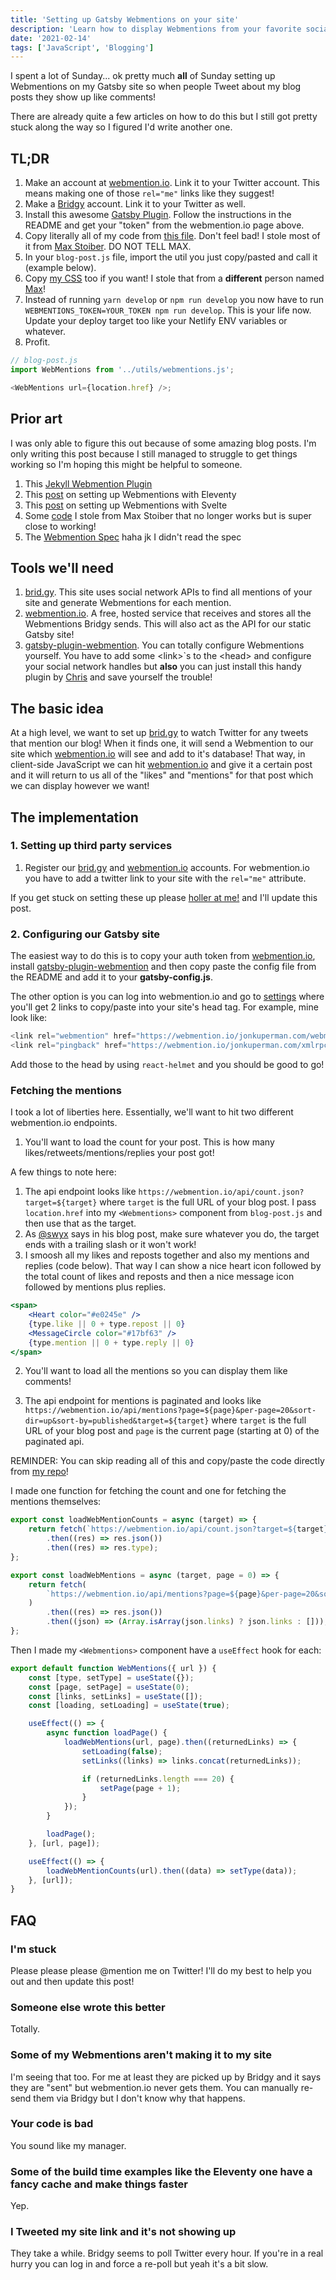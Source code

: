 ```yaml
---
title: 'Setting up Gatsby Webmentions on your site'
description: 'Learn how to display Webmentions from your favorite social networks on your Gatsby site'
date: '2021-02-14'
tags: ['JavaScript', 'Blogging']
---
```


I spent a lot of Sunday... ok pretty much **all** of Sunday setting up Webmentions on my Gatsby site so when people Tweet about my blog posts they show up like comments!

<Tweet tweetLink="jkup/status/1360786533280800775" />

There are already quite a few articles on how to do this but I still got pretty stuck along the way so I figured I'd write another one.

## TL;DR

1. Make an account at <a href="https://webmention.io/">webmention.io</a>. Link it to your Twitter account. This means making one of those `rel="me"` links like they suggest!
1. Make a <a href="https://brid.gy/">Bridgy</a> account. Link it to your Twitter as well.
1. Install this awesome <a href="https://github.com/ChristopherBiscardi/gatsby-plugin-webmention">Gatsby Plugin</a>. Follow the instructions in the README and get your "token" from the webmention.io page above.
1. Copy literally all of my code from <a href="https://github.com/jkup/jonkuperman.com/blob/master/src/utils/webmentions.js">this file</a>. Don't feel bad! I stole most of it from <a href="https://twitter.com/mxstbr">Max Stoiber</a>. DO NOT TELL MAX.
1. In your `blog-post.js` file, import the util you just copy/pasted and call it (example below).
1. Copy <a href="https://github.com/jkup/jonkuperman.com/blob/master/src/components/global.css#L316">my CSS</a> too if you want! I stole that from a **different** person named <a href="https://twitter.com/mxbck">Max</a>!
1. Instead of running `yarn develop` or `npm run develop` you now have to run `WEBMENTIONS_TOKEN=YOUR_TOKEN npm run develop`. This is your life now. Update your deploy target too like your Netlify ENV variables or whatever.
1. Profit.

```javascript
// blog-post.js
import WebMentions from '../utils/webmentions.js';

<WebMentions url={location.href} />;
```

## Prior art

I was only able to figure this out because of some amazing blog posts. I'm only writing this post because I still managed to struggle to get things working so I'm hoping this might be helpful to someone.

1. This <a href="https://github.com/aarongustafson/jekyll-webmention_io">Jekyll Webmention Plugin</a>
1. This <a href="https://mxb.dev/blog/using-webmentions-on-static-sites/">post</a> on setting up Webmentions with Eleventy
1. This <a href="https://www.swyx.io/clientside-webmentions/">post</a> on setting up Webmentions with Svelte
1. Some <a href="https://github.com/mxstbr/mxstbr.com/blob/49aceb93a43d1e87736f204f26c07e203cb2a0e1/components/WebMentions/WebMentionCounts.js">code</a> I stole from Max Stoiber that no longer works but is super close to working!
1. The <a href="https://www.w3.org/TR/webmention/">Webmention Spec</a> haha jk I didn't read the spec

## Tools we'll need

1. <a href="https://brid.gy/">brid.gy</a>. This site uses social network APIs to find all mentions of your site and generate Webmentions for each mention.
1. <a href="https://webmention.io/">webmention.io</a>. A free, hosted service that receives and stores all the Webmentions Bridgy sends. This will also act as the API for our static Gatsby site!
1. <a href="https://github.com/ChristopherBiscardi/gatsby-plugin-webmention">gatsby-plugin-webmention</a>. You can totally configure Webmentions yourself. You have to add some &lt;link>`s to the &lt;head> and configure your social network handles but **also** you can just install this handy plugin by <a href="https://twitter.com/chrisbiscardi">Chris</a> and save yourself the trouble!

## The basic idea

At a high level, we want to set up <a href="https://brid.gy/">brid.gy</a> to watch Twitter for any tweets that mention our blog! When it finds one, it will send a Webmention to our site which <a href="https://webmention.io/">webmention.io</a> will see and add to it's database! That way, in client-side JavaScript we can hit <a href="https://webmention.io/">webmention.io</a> and give it a certain post and it will return to us all of the "likes" and "mentions" for that post which we can display however we want!

## The implementation

### 1. Setting up third party services

1. Register our <a href="https://brid.gy/">brid.gy</a> and <a href="https://webmention.io/">webmention.io</a> accounts. For webmention.io you have to add a twitter link to your site with the `rel="me"` attribute.

If you get stuck on setting these up please <a href="https://twitter.com/intent/tweet/?text=@jkup%20how%20could%20you">holler at me!</a> and I'll update this post.

### 2. Configuring our Gatsby site

The easiest way to do this is to copy your auth token from <a href="https://webmention.io/">webmention.io</a>, install <a href="https://github.com/ChristopherBiscardi/gatsby-plugin-webmention">gatsby-plugin-webmention</a> and then copy paste the config file from the README and add it to your **gatsby-config.js**.

The other option is you can log into webmention.io and go to <a href="https://webmention.io/settings">settings</a> where you'll get 2 links to copy/paste into your site's head tag. For example, mine look like:

```javascript
<link rel="webmention" href="https://webmention.io/jonkuperman.com/webmention" />
<link rel="pingback" href="https://webmention.io/jonkuperman.com/xmlrpc" />
```

Add those to the head by using `react-helmet` and you should be good to go!

### Fetching the mentions

I took a lot of liberties here. Essentially, we'll want to hit two different webmention.io endpoints.

1. You'll want to load the count for your post. This is how many likes/retweets/mentions/replies your post got!

A few things to note here:

1. The api endpoint looks like `https://webmention.io/api/count.json?target=${target}` where `target` is the full URL of your blog post. I pass `location.href` into my `<Webmentions>` component from `blog-post.js` and then use that as the target.
1. As <a href="https://twitter.com/swyx">@swyx</a> says in his blog post, make sure whatever you do, the target ends with a trailing slash or it won't work!
1. I smoosh all my likes and reposts together and also my mentions and replies (code below). That way I can show a nice heart icon followed by the total count of likes and reposts and then a nice message icon followed by mentions plus replies.

```jsx
<span>
    <Heart color="#e0245e" />
    {type.like || 0 + type.repost || 0}
    <MessageCircle color="#17bf63" />
    {type.mention || 0 + type.reply || 0}
</span>
```

2. You'll want to load all the mentions so you can display them like comments!

1. The api endpoint for mentions is paginated and looks like `https://webmention.io/api/mentions?page=${page}&per-page=20&sort-dir=up&sort-by=published&target=${target}` where `target` is the full URL of your blog post and `page` is the current page (starting at 0) of the paginated api.

REMINDER: You can skip reading all of this and copy/paste the code directly from <a href="https://github.com/jkup/jonkuperman.com/blob/master/src/utils/webmentions.js">my repo</a>!

I made one function for fetching the count and one for fetching the mentions themselves:

```javascript
export const loadWebMentionCounts = async (target) => {
    return fetch(`https://webmention.io/api/count.json?target=${target}`)
        .then((res) => res.json())
        .then((res) => res.type);
};

export const loadWebMentions = async (target, page = 0) => {
    return fetch(
        `https://webmention.io/api/mentions?page=${page}&per-page=20&sort-dir=up&sort-by=published&target=${target}`
    )
        .then((res) => res.json())
        .then((json) => (Array.isArray(json.links) ? json.links : []));
};
```

Then I made my `<Webmentions>` component have a `useEffect` hook for each:

```javascript
export default function WebMentions({ url }) {
    const [type, setType] = useState({});
    const [page, setPage] = useState(0);
    const [links, setLinks] = useState([]);
    const [loading, setLoading] = useState(true);

    useEffect(() => {
        async function loadPage() {
            loadWebMentions(url, page).then((returnedLinks) => {
                setLoading(false);
                setLinks((links) => links.concat(returnedLinks));

                if (returnedLinks.length === 20) {
                    setPage(page + 1);
                }
            });
        }

        loadPage();
    }, [url, page]);

    useEffect(() => {
        loadWebMentionCounts(url).then((data) => setType(data));
    }, [url]);
}
```

## FAQ

### I'm stuck

Please please please @mention me on Twitter! I'll do my best to help you out and then update this post!

### Someone else wrote this better

Totally.

### Some of my Webmentions aren't making it to my site

I'm seeing that too. For me at least they are picked up by Bridgy and it says they are "sent" but webmention.io never gets them. You can manually re-send them via Bridgy but I don't know why that happens.

### Your code is bad

You sound like my manager.

### Some of the build time examples like the Eleventy one have a fancy cache and make things faster

Yep.

### I Tweeted my site link and it's not showing up

They take a while. Bridgy seems to poll Twitter every hour. If you're in a real hurry you can log in and force a re-poll but yeah it's a bit slow.
